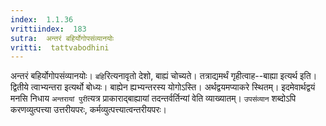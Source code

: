 ```yaml
---
index:  1.1.36
vrittiindex:  183
sutra:  अन्तरं बहिर्योगोपसंव्यानयोः
vritti:  tattvabodhini 
---
```


अन्तरं बहिर्योगोपसंव्यानयोः। `बहि`रित्यनावृतो देशो, बाह्यं चोच्यते। तत्राद्यमर्थं गृहीत्वाह--बाह्या इत्यर्थ इति। द्वितीये त्वाभ्यन्तरा इत्यर्थो बोध्यः। बाह्येन ह्यभ्यन्तरस्य योगोऽस्ति। अर्थद्वयमप्याकरे स्थितम्। इदमेवार्थद्वयं मनसि निधाय `अन्तरायां पुरी`त्यत्र प्राकाराद्बाह्यायां तदन्तर्वर्तिन्यां वेति व्याख्यातम्। `उपसंव्यान` शब्दोऽपि करणव्युत्पत्त्या उत्तरीयपरः, कर्मव्युत्पत्त्यात्वन्तरीयपरः। 

